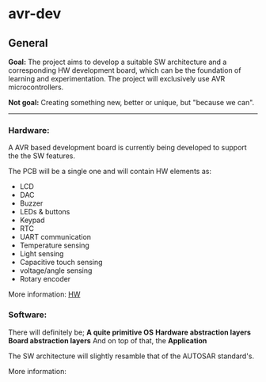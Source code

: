 # avr-dev

## General

**Goal:** The project aims to develop a suitable SW architecture and a corresponding HW development board, which can be the foundation of learning and experimentation.
The project will exclusively use AVR microcontrollers.

**Not goal:** Creating something new, better or unique, but  "because we can".

---

### Hardware:
A AVR based development board is currently being developed to support the the SW features.

The PCB will be a single one and will contain HW elements as:
* LCD
* DAC
* Buzzer
* LEDs & buttons
* Keypad
* RTC
* UART communication
* Temperature sensing
* Light sensing
* Capacitive touch sensing
* voltage/angle sensing
* Rotary encoder

More information: [HW](https://github.com/theQuetzalcoatl/avr-dev/blob/master/HW/README.md "Hardware")

### Software:

There will definitely be;
**A quite primitive OS**
**Hardware abstraction layers**
**Board abstraction layers**
And on top of that, the **Application**

The SW architecture will slightly resamble that of the AUTOSAR standard's.

More information:
